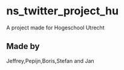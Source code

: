 # ns_twitter_project_hu
A project made for Hogeschool Utrecht
## Made by
Jeffrey,Pepijn,Boris,Stefan and Jan